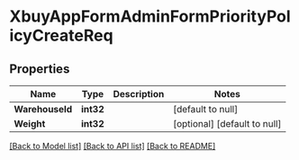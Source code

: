 # XbuyAppFormAdminFormPriorityPolicyCreateReq

## Properties
Name | Type | Description | Notes
------------ | ------------- | ------------- | -------------
**WarehouseId** | **int32** |  | [default to null]
**Weight** | **int32** |  | [optional] [default to null]

[[Back to Model list]](../README.md#documentation-for-models) [[Back to API list]](../README.md#documentation-for-api-endpoints) [[Back to README]](../README.md)

